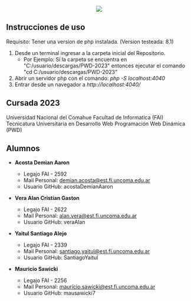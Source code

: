 <p align="center">
  <img src="https://i.postimg.cc/jdMhhYmM/Portada.png" />
</p>

## Instrucciones de uso

Requisito: Tener una version de php instalada. (Version testeada: 8.1)

1. Desde un terminal ingresar a la carpeta inicial del Repositorio.
   - Por Ejemplo: Si la carpeta se encuentra en "C:/usuario/descargas/PWD-2023" entonces ejecutar el comando "cd C:/usuario/descargas/PWD-2023"
2. Abrir un servidor php con el comando: _php -S localhost:4040_
3. Entrar desde un navegador a _http://localhost:4040/_

## Cursada 2023

Universidad Nacional del Comahue
Facultad de Informatica (FAI)
Tecnicatura Universitaria en Desarrollo Web
Programación Web Dinámica (PWD)

## Alumnos

- **Acosta Demian Aaron**

  - Legajo FAI - 2592
  - Mail Personal: demian.acosta@est.fi.uncoma.edu.ar
  - Usuario GitHub: acostaDemianAaron

- **Vera Alan Cristian Gaston**

  - Legajo FAI - 2622
  - Mail Personal: alan.vera@est.fi.uncoma.edu.ar
  - Usuario GitHub: veraAlan

- **Yaitul Santiago Alejo**

  - Legajo FAI - 2339
  - Mail Personal: santiago.yaitul@est.fi.uncoma.edu.ar
  - Usuario GitHub: SantiagoYaitul

- **Mauricio Sawicki**

  - Legajo FAI - 2256
  - Mail Personal: mauricio.sawicki@est.fi.uncoma.edu.ar
  - Usuario GitHub: mausawicki7 

